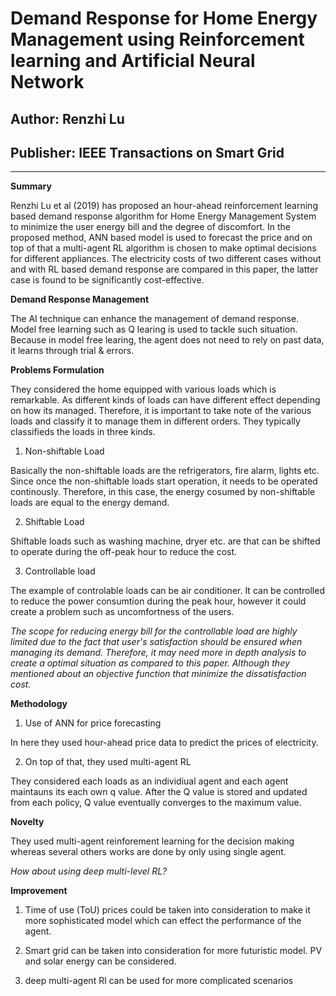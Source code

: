 
# Demand Response for Home Energy Management using Reinforcement learning and Artificial Neural Network 

## Author: Renzhi Lu 
## Publisher: IEEE Transactions on Smart Grid 
******
**Summary** 

Renzhi Lu et al (2019) has proposed an hour-ahead reinforcement learning based demand response algorithm for Home Energy Management System to minimize the user energy bill and the degree of discomfort. In the proposed method, ANN based model is used to forecast the price and on top of that a multi-agent RL algorithm is chosen to make optimal decisions for different appliances. The electricity costs of two different cases without and with RL based demand response are compared in this paper, the latter case is found to be significantly cost-effective. 

**Demand Response Management** 

The AI technique can enhance the management of demand response. Model free learning such as Q learing is used to tackle such situation. Because in model free learing, the agent does not need to rely on past data, it learns through trial & errors. 


**Problems Formulation**

They considered the home equipped with various loads which is remarkable. As different kinds of loads can have different effect depending on how its managed. Therefore, it is important to take note of the various loads and classify it to manage them in different orders. They typically classifieds the loads in three kinds. 

1. Non-shiftable Load

Basically the non-shiftable loads are the refrigerators, fire alarm, lights etc. Since once the non-shiftable loads start operation, it needs to be operated continously. Therefore, in this case, the energy cosumed by non-shiftable loads are equal to the energy demand. 

2. Shiftable Load

Shiftable loads such as washing machine, dryer etc. are that can be shifted to operate during the off-peak hour to reduce the cost. 

3. Controllable load 

The example of controlable loads can be air conditioner. It can be controlled to reduce the power consumtion during the peak hour, however it could create a problem such as uncomfortness of the users. 

*The scope for reducing energy bill for the controllable load are highly limited due to the fact that user's satisfaction should be ensured when managing its demand. Therefore, it may need more in depth analysis to create a optimal situation as compared to this paper. Although they mentioned about an objective function that minimize the dissatisfaction cost.*

**Methodology**

1. Use of ANN for price forecasting 

In here they used hour-ahead price data to predict the prices of electricity.

2. On top of that, they used multi-agent RL 

They considered each loads as an individiual agent and each agent maintauns its each own q value. After the Q value is stored and updated from each policy, Q value eventually converges to the maximum value. 

**Novelty**

They used multi-agent reinforement learning for the decision making whereas several others works are done by only using single agent.  

*How about using deep multi-level RL?*

**Improvement**

1. Time of use (ToU) prices could be taken into consideration to make it more sophisticated model which can effect the performance of the agent. 

1. Smart grid can be taken into consideration for more futuristic model. PV and solar energy can be considered. 

2. deep multi-agent Rl can be used for more complicated scenarios 

